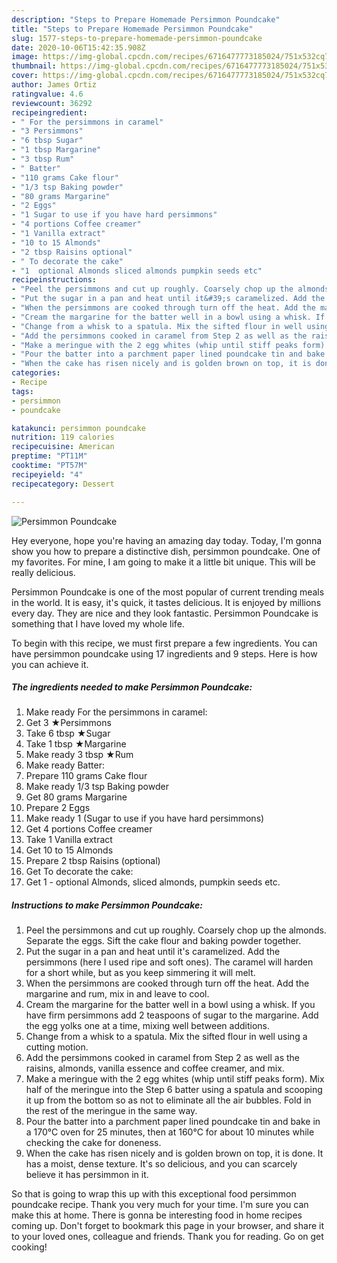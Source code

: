 ```yaml
---
description: "Steps to Prepare Homemade Persimmon Poundcake"
title: "Steps to Prepare Homemade Persimmon Poundcake"
slug: 1577-steps-to-prepare-homemade-persimmon-poundcake
date: 2020-10-06T15:42:35.908Z
image: https://img-global.cpcdn.com/recipes/6716477773185024/751x532cq70/persimmon-poundcake-recipe-main-photo.jpg
thumbnail: https://img-global.cpcdn.com/recipes/6716477773185024/751x532cq70/persimmon-poundcake-recipe-main-photo.jpg
cover: https://img-global.cpcdn.com/recipes/6716477773185024/751x532cq70/persimmon-poundcake-recipe-main-photo.jpg
author: James Ortiz
ratingvalue: 4.6
reviewcount: 36292
recipeingredient:
- " For the persimmons in caramel"
- "3 Persimmons"
- "6 tbsp Sugar"
- "1 tbsp Margarine"
- "3 tbsp Rum"
- " Batter"
- "110 grams Cake flour"
- "1/3 tsp Baking powder"
- "80 grams Margarine"
- "2 Eggs"
- "1 Sugar to use if you have hard persimmons"
- "4 portions Coffee creamer"
- "1 Vanilla extract"
- "10 to 15 Almonds"
- "2 tbsp Raisins optional"
- " To decorate the cake"
- "1  optional Almonds sliced almonds pumpkin seeds etc"
recipeinstructions:
- "Peel the persimmons and cut up roughly. Coarsely chop up the almonds. Separate the eggs. Sift the cake flour and baking powder together."
- "Put the sugar in a pan and heat until it&#39;s caramelized. Add the persimmons (here I used ripe and soft ones). The caramel will harden for a short while, but as you keep simmering it will melt."
- "When the persimmons are cooked through turn off the heat. Add the margarine and rum, mix in and leave to cool."
- "Cream the margarine for the batter well in a bowl using a whisk. If you have firm persimmons add 2 teaspoons of sugar to the margarine. Add the egg yolks one at a time, mixing well between additions."
- "Change from a whisk to a spatula. Mix the sifted flour in well using a cutting motion."
- "Add the persimmons cooked in caramel from Step 2 as well as the raisins, almonds, vanilla essence and coffee creamer, and mix."
- "Make a meringue with the 2 egg whites (whip until stiff peaks form). Mix half of the meringue into the Step 6 batter using a spatula and scooping it up from the bottom so as not to eliminate all the air bubbles. Fold in the rest of the meringue in the same way."
- "Pour the batter into a parchment paper lined poundcake tin and bake in a 170°C oven for 25 minutes, then at 160°C for about 10 minutes while checking the cake for doneness."
- "When the cake has risen nicely and is golden brown on top, it is done. It has a moist, dense texture. It&#39;s so delicious, and you can scarcely believe it has persimmon in it."
categories:
- Recipe
tags:
- persimmon
- poundcake

katakunci: persimmon poundcake 
nutrition: 119 calories
recipecuisine: American
preptime: "PT11M"
cooktime: "PT57M"
recipeyield: "4"
recipecategory: Dessert

---
```



![Persimmon Poundcake](https://img-global.cpcdn.com/recipes/6716477773185024/751x532cq70/persimmon-poundcake-recipe-main-photo.jpg)

Hey everyone, hope you're having an amazing day today. Today, I'm gonna show you how to prepare a distinctive dish, persimmon poundcake. One of my favorites. For mine, I am going to make it a little bit unique. This will be really delicious.

Persimmon Poundcake is one of the most popular of current trending meals in the world. It is easy, it's quick, it tastes delicious. It is enjoyed by millions every day. They are nice and they look fantastic. Persimmon Poundcake is something that I have loved my whole life.




To begin with this recipe, we must first prepare a few ingredients. You can have persimmon poundcake using 17 ingredients and 9 steps. Here is how you can achieve it.

<!--inarticleads1-->

##### The ingredients needed to make Persimmon Poundcake:

1. Make ready  For the persimmons in caramel:
1. Get 3 ★Persimmons
1. Take 6 tbsp ★Sugar
1. Take 1 tbsp ★Margarine
1. Make ready 3 tbsp ★Rum
1. Make ready  Batter:
1. Prepare 110 grams Cake flour
1. Make ready 1/3 tsp Baking powder
1. Get 80 grams Margarine
1. Prepare 2 Eggs
1. Make ready 1 (Sugar to use if you have hard persimmons)
1. Get 4 portions Coffee creamer
1. Take 1 Vanilla extract
1. Get 10 to 15 Almonds
1. Prepare 2 tbsp Raisins (optional)
1. Get  To decorate the cake:
1. Get 1 - optional Almonds, sliced almonds, pumpkin seeds etc.




<!--inarticleads2-->

##### Instructions to make Persimmon Poundcake:

1. Peel the persimmons and cut up roughly. Coarsely chop up the almonds. Separate the eggs. Sift the cake flour and baking powder together.
1. Put the sugar in a pan and heat until it&#39;s caramelized. Add the persimmons (here I used ripe and soft ones). The caramel will harden for a short while, but as you keep simmering it will melt.
1. When the persimmons are cooked through turn off the heat. Add the margarine and rum, mix in and leave to cool.
1. Cream the margarine for the batter well in a bowl using a whisk. If you have firm persimmons add 2 teaspoons of sugar to the margarine. Add the egg yolks one at a time, mixing well between additions.
1. Change from a whisk to a spatula. Mix the sifted flour in well using a cutting motion.
1. Add the persimmons cooked in caramel from Step 2 as well as the raisins, almonds, vanilla essence and coffee creamer, and mix.
1. Make a meringue with the 2 egg whites (whip until stiff peaks form). Mix half of the meringue into the Step 6 batter using a spatula and scooping it up from the bottom so as not to eliminate all the air bubbles. Fold in the rest of the meringue in the same way.
1. Pour the batter into a parchment paper lined poundcake tin and bake in a 170°C oven for 25 minutes, then at 160°C for about 10 minutes while checking the cake for doneness.
1. When the cake has risen nicely and is golden brown on top, it is done. It has a moist, dense texture. It&#39;s so delicious, and you can scarcely believe it has persimmon in it.




So that is going to wrap this up with this exceptional food persimmon poundcake recipe. Thank you very much for your time. I'm sure you can make this at home. There is gonna be interesting food in home recipes coming up. Don't forget to bookmark this page in your browser, and share it to your loved ones, colleague and friends. Thank you for reading. Go on get cooking!
